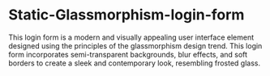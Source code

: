 # Static-Glassmorphism-login-form
This login form is a modern and visually appealing user interface element designed using the principles of the glassmorphism design trend. This login form incorporates semi-transparent backgrounds, blur effects, and soft borders to create a sleek and contemporary look, resembling frosted glass.
